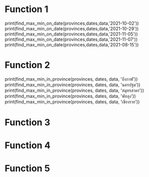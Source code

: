 # Function 1
print(find_max_min_on_date(provinces,dates,data,'2021-10-02'))\
print(find_max_min_on_date(provinces,dates,data,'2021-10-29'))\
print(find_max_min_on_date(provinces,dates,data,'2021-11-05'))\
print(find_max_min_on_date(provinces,dates,data,'2021-11-07'))\
print(find_max_min_on_date(provinces,dates,data,'2021-08-15'))

# Function 2
print(find_max_min_in_province(provinces, dates, data, 'บึงกาฬ'))\
print(find_max_min_in_province(provinces, dates, data, 'นครปฐม'))\
print(find_max_min_in_province(provinces, dates, data, 'สมุทรสาคร'))\
print(find_max_min_in_province(provinces, dates, data, 'พัทลุง'))\
print(find_max_min_in_province(provinces, dates, data, 'เชียงราย'))

# Function 3

# Function 4

# Function 5

